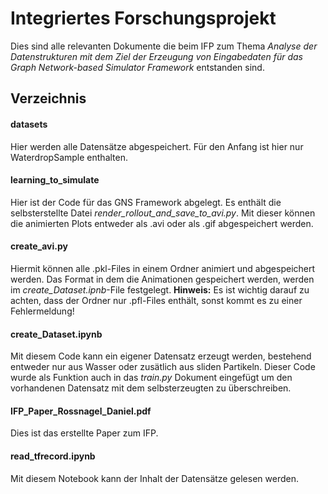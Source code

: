 # Integriertes Forschungsprojekt
Dies sind alle relevanten Dokumente die beim IFP zum Thema *Analyse der Datenstrukturen mit dem Ziel der Erzeugung von Eingabedaten für das Graph Network-based Simulator Framework*
entstanden sind.
## Verzeichnis
#### datasets
Hier werden alle Datensätze abgespeichert. Für den Anfang ist hier nur WaterdropSample enthalten.

#### learning_to_simulate
Hier ist der Code für das GNS Framework abgelegt. Es enthält die selbsterstellte Datei *render_rollout_and_save_to_avi.py*. 
Mit dieser können die animierten Plots entweder als .avi oder als .gif abgespeichert werden.

#### create_avi.py
Hiermit können alle .pkl-Files in einem Ordner animiert und abgespeichert werden. Das Format in dem die Animationen gespeichert werden, 
werden im *create_Dataset.ipnb*-File festgelegt.
**Hinweis:** Es ist wichtig darauf zu achten, dass der Ordner nur .pfl-Files enthält, sonst kommt es zu einer Fehlermeldung!

#### create_Dataset.ipynb
Mit diesem Code kann ein eigener Datensatz erzeugt werden, bestehend entweder nur aus Wasser oder zusätlich aus sliden Partikeln.
Dieser Code wurde als Funktion auch in das *train.py* Dokument eingefügt um den vorhandenen Datensatz mit dem selbsterzeugten zu überschreiben.

#### IFP_Paper_Rossnagel_Daniel.pdf
Dies ist das erstellte Paper zum IFP.

#### read_tfrecord.ipynb
Mit diesem Notebook kann der Inhalt der Datensätze gelesen werden.
